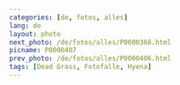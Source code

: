 ```yaml
---
categories: [de, fotos, alles]
lang: de
layout: photo
next_photo: /de/fotos/alles/P0000368.html
picname: P0000407
prev_photo: /de/fotos/alles/P0000406.html
tags: [Dead Grass, Fotofalle, Hyena]
---
```

